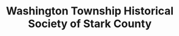 ---
layout: repo
title: "Washington Township Historical Society of Stark County"
id: 258
permalink: repos/258/
---